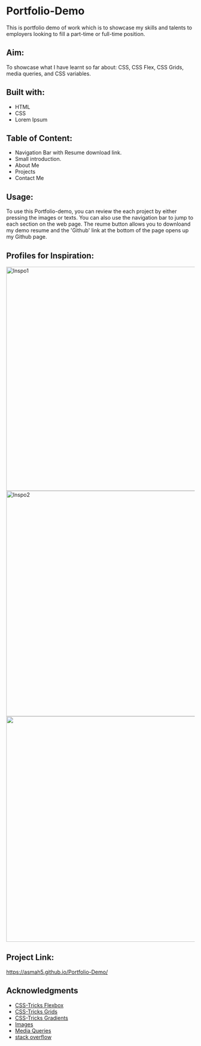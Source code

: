 # Portfolio-Demo

This is portfolio demo of work which is to showcase my skills and talents to employers looking to fill a part-time or full-time position.

## Aim:
To showcase what I have learnt so far about: CSS, CSS Flex, CSS Grids, media queries, and CSS variables.

## Built with:
* HTML
* CSS
* Lorem Ipsum

## Table of Content:
* Navigation Bar with Resume download link.
* Small introduction.
* About Me
* Projects
* Contact Me

## Usage:
To use this Portfolio-demo, you can review the each project by either pressing the images or texts. You can also use the navigation bar to jump to each section on the web page. The reume button allows you to downloand my demo resume and the 'Github' link at the bottom of the page opens up my Github page.

## Profiles for Inspiration:
<img width="599" alt="Inspo1" src="https://user-images.githubusercontent.com/97250633/221959081-1ed8376f-9b45-4611-a95e-19ae254c19ef.png">
<img width="603" alt="Inspo2" src="https://user-images.githubusercontent.com/97250633/221959097-c087a29c-b56c-47f9-b3fa-b22a7cfd89b0.png">
<img width="603"![Inspo3] src="https://user-images.githubusercontent.com/97250633/221959757-4aea1c6a-d3fd-4891-8f19-e909fed9113a.png")>


## Project Link:
https://asmah5.github.io/Portfolio-Demo/

## Acknowledgments
* [CSS-Tricks Flexbox](https://css-tricks.com/snippets/css/a-guide-to-flexbox/)
* [CSS-Tricks Grids](https://css-tricks.com/snippets/css/complete-guide-grid/)
* [CSS-Tricks Gradients](https://css-tricks.com/css3-gradients/#:~:text=Just%20as%20you%20can%20declare,better%20for%20control%20and%20performance.)
* [Images](https://unsplash.com/)
* [Media Queries](https://developer.mozilla.org/en-US/docs/Web/CSS/Media_Queries/Using_media_queries)
* [stack overflow](https://stackoverflow.com/)
